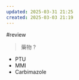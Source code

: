 ```yaml
---
updated: 2025-03-31 21:25
created: 2025-03-03 21:19
---
```

#review 
> 藥物
?
- PTU
- MMI
- Carbimazole

